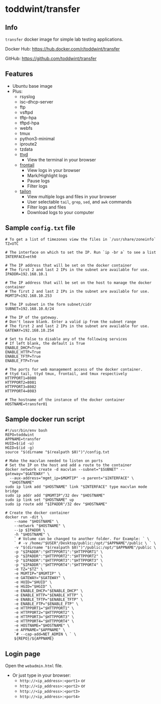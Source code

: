 # toddwint/transfer

## Info

`transfer` docker image for simple lab testing applications.

Docker Hub: <https://hub.docker.com/r/toddwint/transfer>

GitHub: <https://github.com/toddwint/transfer>


## Features

- Ubuntu base image
- Plus:
  - rsyslog
  - isc-dhcp-server
  - ftp
  - vsftpd
  - tftp-hpa
  - tftpd-hpa
  - webfs
  - tmux
  - python3-minimal
  - iproute2
  - tzdata
  - [ttyd](https://github.com/tsl0922/ttyd)
    - View the terminal in your browser
  - [frontail](https://github.com/mthenw/frontail)
    - View logs in your browser
    - Mark/Highlight logs
    - Pause logs
    - Filter logs
  - [tailon](https://github.com/gvalkov/tailon)
    - View multiple logs and files in your browser
    - User selectable `tail`, `grep`, `sed`, and `awk` commands
    - Filter logs and files
    - Download logs to your computer


## Sample `config.txt` file

```
# To get a list of timezones view the files in `/usr/share/zoneinfo`
TZ=UTC

# The interface on which to set the IP. Run `ip -br a` to see a list
INTERFACE=eth0

# The IP address that will be set on the docker container
# The first 2 and last 2 IPs in the subnet are available for use.
IPADDR=192.168.10.1

# The IP address that will be set on the host to manage the docker container
# The first 2 and last 2 IPs in the subnet are available for use.
MGMTIP=192.168.10.253

# The IP subnet in the form subnet/cidr
SUBNET=192.168.10.0/24

# The IP of the gateway. 
# Don't leave blank. Enter a valid ip from the subnet range
# The first 2 and last 2 IPs in the subnet are available for use.
GATEWAY=192.168.10.254

# Set to False to disable any of the following services
# If left blank, the default is True
ENABLE_DHCP=True
ENABLE_HTTP=True
ENABLE_TFTP=True
ENABLE_FTP=True

# The ports for web management access of the docker container.
# ttyd tail, ttyd tmux, frontail, and tmux respectively
HTTPPORT1=8080
HTTPPORT2=8081
HTTPPORT3=8082
HTTPPORT4=8083

# The hostname of the instance of the docker container
HOSTNAME=transfer01
```


## Sample docker run script

```
#!/usr/bin/env bash
REPO=toddwint
APPNAME=transfer
HUID=$(id -u)
HGID=$(id -g)
source "$(dirname "$(realpath $0)")"/config.txt

# Make the macvlan needed to listen on ports
# Set the IP on the host and add a route to the container
docker network create -d macvlan --subnet="$SUBNET" --gateway="$GATEWAY" \
  --aux-address="mgmt_ip=$MGMTIP" -o parent="$INTERFACE" \
  "$HOSTNAME"
sudo ip link add "$HOSTNAME" link "$INTERFACE" type macvlan mode bridge
sudo ip addr add "$MGMTIP"/32 dev "$HOSTNAME"
sudo ip link set "$HOSTNAME" up
sudo ip route add "$IPADDR"/32 dev "$HOSTNAME"

# Create the docker container
docker run -dit \
    --name "$HOSTNAME" \
    --network "$HOSTNAME" \
    --ip $IPADDR \
    -h "$HOSTNAME" \
    ` # Volume can be changed to another folder. For Example: ` \
    ` # -v /home/"$USER"/Desktop/public:/opt/"$APPNAME"/public \ ` \
    -v "$(dirname "$(realpath $0)")"/public:/opt/"$APPNAME"/public \
    -p "$IPADDR":"$HTTPPORT1":"$HTTPPORT1" \
    -p "$IPADDR":"$HTTPPORT2":"$HTTPPORT2" \
    -p "$IPADDR":"$HTTPPORT3":"$HTTPPORT3" \
    -p "$IPADDR":"$HTTPPORT4":"$HTTPPORT4" \
    -e TZ="$TZ" \
    -e MGMTIP="$MGMTIP" \
    -e GATEWAY="$GATEWAY" \
    -e HUID="$HUID" \
    -e HGID="$HGID" \
    -e ENABLE_DHCP="$ENABLE_DHCP" \
    -e ENABLE_HTTP="$ENABLE_HTTP" \
    -e ENABLE_TFTP="$ENABLE_TFTP" \
    -e ENABLE_FTP="$ENABLE_FTP" \
    -e HTTPPORT1="$HTTPPORT1" \
    -e HTTPPORT2="$HTTPPORT2" \
    -e HTTPPORT3="$HTTPPORT3" \
    -e HTTPPORT4="$HTTPPORT4" \
    -e HOSTNAME="$HOSTNAME" \
    -e APPNAME="$APPNAME" \
    `# --cap-add=NET_ADMIN \ ` \
    ${REPO}/${APPNAME}
```


## Login page

Open the `webadmin.html` file.

- Or just type in your browser: 
  - `http://<ip_address>:<port1>` or
  - `http://<ip_address>:<port2>` or
  - `http://<ip_address>:<port3>`
  - `http://<ip_address>:<port4>`
